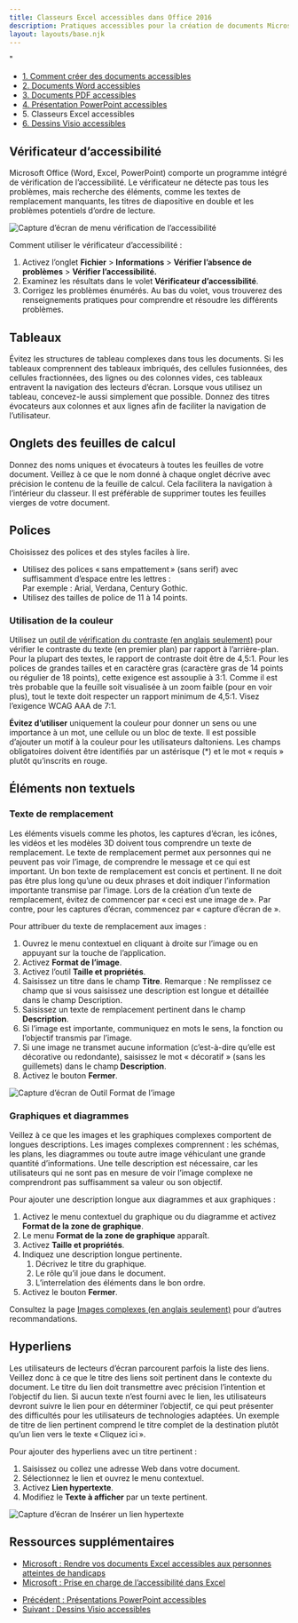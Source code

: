 ```yaml
---
title: Classeurs Excel accessibles dans Office 2016
description: Pratiques accessibles pour la création de documents Microsoft Excel 2016.
layout: layouts/base.njk
---
```


<div class="row mrgn-tp-lg">"
	<ul class="toc lst-spcd col-md-12">
		<li class="col-md-4 col-sm-6"><a class="list-group-item" href="../">1. Comment créer des documents accessibles</a></li>
		<li class="col-md-4 col-sm-6"><a class="list-group-item" href="../accessible-word-documents">2. Documents Word accessibles</a></li>
		<li class="col-md-4 col-sm-6 clr-lft-sm"><a class="list-group-item" href="../accessible-pdf-documents">3. Documents PDF accessibles</a></li>
		<li class="col-md-4 col-sm-6 clr-lft-md clr-lft-lg"><a class="list-group-item" href="../accessible-powerpoint-documents">4. Présentation PowerPoint accessibles</a></li>
		<li class="col-md-4 col-sm-6 clr-lft-sm"><a class="list-group-item active">5. Classeurs Excel accessibles</a></li>
		<li class="col-md-4 col-sm-6"><a class="list-group-item" href="../accessible-visio-diagrams">6. Dessins Visio accessibles</a></li>
	</ul>
</div>

<h2>Vérificateur d’accessibilité</h2>
<p>Microsoft Office (Word, Excel, PowerPoint) comporte un programme intégré de vérification de l’accessibilité. Le vérificateur ne détecte pas tous les problèmes, mais recherche des éléments, comme les textes de remplacement manquants, les titres de diapositive en double et les problèmes potentiels d’ordre de lecture.</p>

<div class="row">
	<div class="col-md-7 mrgn-bttm-md">
		<img class="img-responsive"  src="{{ rootPath }}img/fr/office2016/excel-01.jpg" alt="Capture d’écran de menu vérification de l’accessibilité" />
	</div>
</div>

<p>Comment utiliser le vérificateur d’accessibilité&nbsp;:</p>
<ol>
	<li>Activez l’onglet <strong>Fichier</strong> &gt; <strong>Informations</strong> &gt; <strong>Vérifier l’absence de problèmes</strong> &gt; <strong>Vérifier l’accessibilité.</strong></li>
	<li>Examinez les résultats dans le volet <strong>Vérificateur d’accessibilité</strong>.</li>
	<li>Corrigez les problèmes énumérés. Au bas du volet, vous trouverez des renseignements pratiques pour comprendre et résoudre les différents problèmes.</li>
</ol>

<h2>Tableaux</h2>
<p>Évitez les structures de tableau complexes dans tous les documents. Si les tableaux comprennent des tableaux imbriqués, des cellules fusionnées, des cellules fractionnées, des lignes ou des colonnes vides, ces tableaux entravent la navigation des lecteurs d’écran. Lorsque vous utilisez un tableau, concevez-le aussi simplement que possible. Donnez des titres évocateurs aux colonnes et aux lignes afin de faciliter la navigation de l’utilisateur.</p>

<h2>Onglets des feuilles de calcul</h2>
<p>Donnez des noms uniques et évocateurs à toutes les feuilles de votre document. Veillez à ce que le nom donné à chaque onglet décrive avec précision le contenu de la feuille de
	calcul. Cela facilitera la navigation à l’intérieur du classeur. Il est préférable de supprimer toutes les feuilles vierges de votre document. </p>

<h2>Polices</h2>
<p>Choisissez des polices et des styles faciles à lire. </p>

<ul>
	<li>Utilisez des polices «&#8201;sans empattement&#8201;» (sans serif) avec suffisamment d’espace entre les lettres&nbsp;:<br />
		Par exemple : Arial, Verdana, Century Gothic.</li>
	<li>Utilisez des tailles de police de 11 à 14 points.</li>
</ul>

<h3>Utilisation de la couleur</h3>
<p>Utilisez un <a href="https://webaim.org/resources/contrastchecker/">outil de vérification du contraste (en anglais seulement)</a> pour vérifier le contraste du texte (en premier plan) par rapport à l’arrière-plan. Pour la plupart des textes, le rapport de contraste doit être de 4,5:1. Pour les polices de grandes tailles et en caractère gras (caractère gras de 14 points ou régulier de 18 points), cette exigence est assouplie à 3:1. Comme il est très probable que la feuille soit visualisée à un zoom faible (pour en voir plus), tout le texte doit respecter un rapport minimum de 4,5:1. Visez l’exigence WCAG AAA de 7:1.</p>
<p><strong>Évitez d’utiliser</strong> uniquement la couleur pour donner un sens ou une importance à un mot, une cellule ou un bloc de texte. Il est possible d’ajouter un motif à la couleur pour les utilisateurs daltoniens. Les champs obligatoires doivent être identifiés par un astérisque (*) et le mot «&nbsp;requis&nbsp;» plutôt qu’inscrits en rouge.</p>

<h2>Éléments non textuels</h2>
<h3>Texte de remplacement</h3>
<p>Les éléments visuels comme les photos, les captures d’écran, les icônes, les vidéos et les modèles 3D doivent tous comprendre un texte de remplacement. Le texte de remplacement permet aux personnes qui ne peuvent pas voir l’image, de comprendre le message et ce qui est important. Un bon texte de remplacement est concis et pertinent. Il ne doit pas être plus long qu’une ou deux phrases et doit indiquer l’information importante transmise par l’image. Lors de la création d’un texte de remplacement, évitez de commencer par «&#8201;ceci est une image de&#8201;». Par contre, pour les captures d’écran, commencez par «&nbsp;capture d’écran de&nbsp;».</p>
<p>Pour attribuer du texte de remplacement aux images&nbsp;:</p>

<ol>
	<li>Ouvrez le menu contextuel en cliquant à droite sur l’image ou en appuyant sur la touche de l’application.</li>
	<li>Activez <strong>Format de l’image</strong>.</li>
	<li>Activez l’outil <strong>Taille et propriétés</strong>.</li>
	<li>Saisissez un titre dans le champ <strong>Titre</strong>. Remarque : Ne remplissez ce champ que si vous saisissez une description est longue et détaillée dans le champ Description.</li>
	<li>Saisissez un texte de remplacement pertinent dans le champ <strong>Description</strong>.</li>
	<li>Si l’image est importante, communiquez en mots le sens, la fonction ou l’objectif transmis par l’image. </li>
	<li>Si une image ne transmet aucune information (c’est-à-dire qu’elle est décorative ou redondante), saisissez le mot «&nbsp;décoratif&nbsp;» (sans les guillemets) dans le champ<strong> Description</strong>.</li>
	<li>Activez le bouton <strong>Fermer</strong>.</li>
</ol>

<div class="row">
	<div class="col-md-9">
		<img class="img-responsive"  src="{{ rootPath }}img/fr/office2016/excel-02.jpg" alt="Capture d’écran de Outil Format de l’image" />
	</div>
</div>

<h3>Graphiques et diagrammes</h3>
<p>Veillez à ce que les images et les graphiques complexes comportent de longues descriptions. Les images complexes comprennent : les schémas, les plans, les diagrammes ou toute autre image véhiculant une grande quantité d’informations. Une telle description est nécessaire, car les utilisateurs qui ne sont pas en mesure de voir l’image complexe ne comprendront pas suffisamment sa valeur ou son objectif.</p>
<p>Pour ajouter une description longue aux diagrammes et aux graphiques&nbsp;:</p>
<ol>
	<li> Activez le menu contextuel du graphique ou du diagramme et activez <strong>Format de la zone de graphique</strong>.</li>
	<li> Le menu <strong>Format de la zone de graphique</strong> apparaît.</li>
	<li> Activez <strong>Taille et propriétés</strong>.</li>
	<li> Indiquez une description longue pertinente.
		<ol class="lst-lwr-alph">
			<li> Décrivez le titre du graphique.</li>
			<li> Le rôle qu’il joue dans le document.</li>
			<li> L’interrelation des éléments dans le bon ordre. </li>
		</ol>
	</li>
	<li>Activez le bouton <strong>Fermer</strong>.</li>
</ol>

<p>Consultez la page <a href="https://www.w3.org/WAI/tutorials/images/complex/">Images complexes (en anglais seulement)</a> pour d’autres recommandations.</p>

<h2>Hyperliens</h2>
<p>Les utilisateurs de lecteurs d’écran parcourent parfois la liste des liens. Veillez donc à ce que le titre des liens soit pertinent dans le contexte du document. Le titre du lien doit transmettre avec précision l’intention et l’objectif du lien. Si aucun texte n’est fourni avec le lien, les utilisateurs devront suivre le lien pour en déterminer l’objectif, ce qui peut présenter des difficultés pour les utilisateurs de technologies adaptées. Un exemple de titre de lien pertinent comprend le titre complet de la destination plutôt qu’un lien vers le texte «&#8201;Cliquez ici&#8201;».</p>

<p>Pour ajouter des hyperliens avec un titre pertinent&nbsp;:</p>
<ol>
	<li>Saisissez ou collez une adresse Web dans votre document.</li>
	<li>Sélectionnez le lien et ouvrez le menu contextuel.</li>
	<li>Activez <strong>Lien hypertexte</strong>.</li>
	<li>Modifiez le <strong>Texte à afficher</strong> par un texte pertinent.</li>
</ol>

<div class="row">
	<div class="col-md-9">
		<img class="img-responsive"  src="{{ rootPath }}img/fr/office2016/excel-03.jpg" alt="Capture d’écran de Insérer un lien hypertexte" />
	</div>
</div>

<h2>Ressources supplémentaires</h2>
<ul>
	<li><a href="https://support.office.com/en-us/article/make-your-excel-documents-accessible-to-people-with-disabilities-6cc05fc5-1314-48b5-8eb3-683e49b3e593">Microsoft : Rendre vos documents Excel accessibles aux personnes atteintes de handicaps</a></li>
	<li><a href="https://support.office.com/fr-fr/article/prise-en-charge-de-l-accessibilit%C3%A9-dans-excel-0976b140-7033-4e2d-8887-187280701bf8">Microsoft : Prise en charge de l’accessibilité dans Excel</a></li>
</ul>

<ul class="pager mrgn-tp-xl">
	<li class="previous small"><a href="../accessible-powerpoint-documents" rel="prev">Précédent : Présentations PowerPoint accessibles</a></li>
	<li class="next small"><a href="../accessible-visio-diagrams" rel="next">Suivant : Dessins Visio accessibles</a></li>
</ul>
